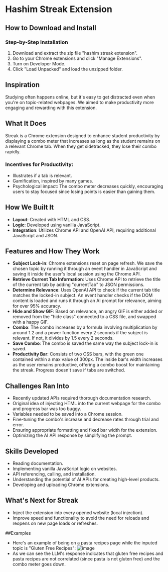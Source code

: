 # Hashim Streak Extension

## How to Download and Install

### Step-by-Step Installation
1. Download and extract the zip file "hashim streak extension".
2. Go to your Chrome extensions and click "Manage Extensions".
3. Turn on Developer Mode.
4. Click "Load Unpacked" and load the unzipped folder.

## Inspiration
Studying often happens online, but it's easy to get distracted even when you're on topic-related webpages. We aimed to make productivity more engaging and rewarding with this extension.

## What It Does
Streak is a Chrome extension designed to enhance student productivity by displaying a combo meter that increases as long as the student remains on a relevant Chrome tab. When they get sidetracked, they lose their combo rapidly.

### Incentives for Productivity:
- Illustrates if a tab is relevant.
- Gamification, inspired by many games.
- Psychological impact: The combo meter decreases quickly, encouraging users to stay focused since losing points is easier than gaining them.

## How We Built It
- **Layout**: Created with HTML and CSS.
- **Logic**: Developed using vanilla JavaScript.
- **Integration**: Utilizes Chrome API and OpenAI API, requiring additional JavaScript and JSON.

## Features and How They Work
- **Subject Lock-in**: Chrome extensions reset on page refresh. We save the chosen topic by running it through an event handler in JavaScript and saving it inside the user's local session using the Chrome API.
- **Retrieve Current Tab Information**: Uses Chrome API to retrieve the title of the current tab by adding "currentTab" to JSON permissions.
- **Determine Relevance**: Uses OpenAI API to check if the current tab title matches the locked-in subject. An event handler checks if the DOM content is loaded and runs it through an AI prompt for relevance, aiming for over 95% accuracy.
- **Hide and Show GIF**: Based on relevance, an angry GIF is either added or removed from the "hide class" connected to a CSS file, and swapped with a happy GIF.
- **Combo**: The combo increases by a formula involving multiplication by around 1.2 and a power function every 2 seconds if the subject is relevant. If not, it divides by 1.5 every 2 seconds.
- **Save Combo**: The combo is saved the same way the subject lock-in is saved.
- **Productivity Bar**: Consists of two CSS bars, with the green one contained within a max value of 300px. The inside bar's width increases as the user remains productive, offering a combo boost for maintaining the streak. Progress doesn't save if tabs are switched.

## Challenges Ran Into
- Recently updated APIs required thorough documentation research.
- Original idea of injecting HTML into the current webpage for the combo and progress bar was too buggy.
- Variables needed to be saved into a Chrome session.
- Fine-tuning the combo's increase and decrease rates through trial and error.
- Ensuring appropriate formatting and fixed bar width for the extension.
- Optimizing the AI API response by simplifying the prompt.

## Skills Developed
- Reading documentation.
- Implementing vanilla JavaScript logic on websites.
- API referencing, calling, and installation.
- Understanding the potential of AI APIs for creating high-level products.
- Developing and uploading Chrome extensions.

## What's Next for Streak
- Inject the extension into every opened website (local injection).
- Improve speed and functionality to avoid the need for reloads and reopens on new page loads or refreshes.

##Examples
- Here's an example of being on a pasta recipes page while the inputed topic is "Gluten Free Recipes":
![image](https://github.com/Hashezm/Streak/assets/76060515/5651fce1-59ab-4d40-9ee8-52560c5473c3)
- As we can see the LLM's response indicates that gluten free recipes and pasta recipes are not correlated (since pasta is not gluten free) and the combo meter goes down.
